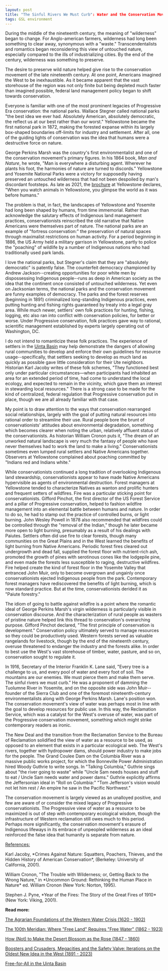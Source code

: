 ```yaml
---
layout: post
title: "The Sinful Rivers We Must Curb": Water and the Conservation Movement
tags: GSL environment
---
```


During the middle of the nineteenth century, the meaning of "wilderness" began to change. For Anglo-american farmers, wilderness had long been something to clear away, synonymous with a "waste." Transcendentalists and romantics began reconsidering this view of untouched nature, especially compared to the ills of industrializing cities. By the end of the century, wilderness was something to preserve.

The desire to preserve wild nature helped give rise to the conservation movement of the late nineteenth century. At one point, Americans imagined the West to be inexhaustible. As it became apparent that the vast storehouse of the region was not only finite but being depleted much faster than imagined possible, federal land management policy began to shift towards conservation.

Everyone is familiar with one of the most prominent legacies of Progressive Era conservation: the national parks. Wallace Stegner called national parks "the best idea we ever had. Absolutely American, absolutely democratic, the reflect us at our best rather than our worst." Yellowstone became the first national park in 1872, making the forested expanse within its largely box-shaped boundaries off-limits for industry and settlement. After all, one of the guiding lights of conservation was the idea that humans were a destructive force on nature.

George Perkins Marsh was the country's first environmentalist and one of the conservation movement's primary figures. In his 1864 book, *Man and Nature*, he wrote, "Man is everywhere a disturbing agent. Wherever he plants his foot, the harmonies of nature are turned to discords." Yellowstone and Yosemite National Parks were a victory for supposedly having preserved an untouched wilderness that had not been despoiled by man's discordant footsteps. As late as 2021, the [brochure](https://www.smithsonianmag.com/history/lost-history-yellowstone-180976518/) at Yellowstone declares, "When you watch animals in Yellowstone, you glimpse the world as it was before humans."

The problem is that, in fact,  the landscapes of Yellowstone and Yosemite had long been shaped by humans, from time immemorial. Rather than acknowledge the salutary effects of Indigenous land management practices, conservationists reinscribed the old narrative that Native Americans were themselves part of nature. The national parks are an example of "fortress conservation:" the preservation of natural spaces through maximalist restrictions on human activity. For a period beginning in 1886, the US Army held a military garrison in Yellowstone, partly to police the "poaching" of wildlife by a number of Indigenous nations who had traditionally used park lands.

I love the national parks, but Stegner's claim that they are "absolutely democratic" is patently false. The counterfeit democracy championed by Andrew Jackson--creating opportunities for poor white men by dispossessing Indigenous people--runs as deep in American society as the idea that the continent once consisted of untouched wilderness. Yet even on Jacksonian terms, the national parks and the conservation movement are funny examples of democracy. The parks and the forest reserves (beginning in 1891) criminalized long-standing Indigenous practices, even putting hunting and fishing rights guaranteed by treaty into a legal gray area. While much newer, settlers' own folk practices for hunting, fishing, logging, etc also ran into conflict with conservation policies, for better or worse. Under Progressive conservation, folk practices gave way to rational, scientific management established by experts largely operating out of Washington, DC. 

I do not intend to romanticize these folk practices. The experience of settlers in the [Uinta Basin](https://natehousley.com/2024/02/01/Free-for-All.html) may help demonstrate the dangers of allowing rural communities to develop and enforce their own guidelines for resource usage--specifically, that settlers seeking to develop as much land as quickly as possible gave little consideration for their Ute neighbors. Historian Karl Jacoby writes of these folk schemes, "They functioned best only under particular circumstances—when participants had inhabited an area for an extended period of time, had come to understand the local ecology, and expected to remain in the vicinity, which gave them an interest in stewarding local resources." There is a strong case to be made for the kind of centralized, federal regulation that Progressive conservation put in place, though we are all already familiar with that case.

My point is to draw attention to the ways that conservation rearranged social relationships, largely with the goal of putting natural resources into rational order to streamline their use. Rural people bore the brunt of conservationists' attitudes about environmental degradation, something which becomes clearer when noting the urban, relatively affluent status of the conservationists. As historian William Cronon puts it, "The dream of an unworked natural landscape is very much the fantasy of people who have never themselves had to work the land to make a living." Conservationists sometimes even lumped rural settlers and Native Americans together. Observers at Yellowstone complained about poaching committed by "Indians red and Indians white." 

While conservationists continued a long tradition of overlooking Indigenous land stewardship, conservationists appear to have made Native Americans hypervisible as agents of environmental destruction. Forest managers at Yellowstone tended to characterize Natives as wanton and prolific hunters and frequent setters of wildfires. Fire was a particular sticking point for conservationists. Gifford Pinchot, the first director of the US Forest Service and a pillar of Progressive conservation, helped to fashion wildfire management into an elemental battle between humans and nature. In order to do so, he had to stamp out the practice of controlled burns, or light burning. John Wesley Powell in 1878 also recommended that wildfires could be controlled through the "removal of the Indian," though he later became more open to light burning, presumably as a result of his dealings with Paiutes. Settlers often did use fire to clear forests, though many communities on the Great Plains and in the West learned the benefits of light burning from Native Americans. Periodic forest fires cleared out undergrowth and dead fall, supplied the forest floor with nutrient-rich ash, promoted the growth of pines with serotinous cones like the lodgepile pine, and even made the forests less susceptible to raging, destructive wildfires. Fire helped create the kind of forest floor in the Yosemite Valley that entranced John Muir, only to become overgrown and ungainly once conservationists ejected Indigenous people from the park. Contemporary forest managers have rediscovered the benefits of light burning, which is now standard practice. But at the time, conservationists derided it as "Paiute forestry."

The idiom of going to battle against wildfire is a point where the romantic ideal of George Perkins Marsh's virgin wilderness is particularly visible in conservation discourse. And the characterization of rural people as wasters of pristine nature helped link this thread to conservation's overarching purpose. Gifford Pinchot declared, "The first principle of conservation is development." Conservation policy ultimately served to manage resources so they could be productively used. Western forests served as valuable rangelands for livestock, though by the end of the nineteenth century, overuse threatened to endanger the industry and the forests alike. In order to best use the West's vast storehouse of timber, water, pasture, and so on, conservation sought to regulate it. 

In 1916, Secretary of the Interior Franklin K. Lane said, "Every tree is a challenge to us, and every pool of water and every foot of soil. The mountains are our enemies. We must pierce them and make them serve. The sinful rivers we must curb." He was a proponent of damming the Tuolumne River in Yosemite, and on the opposite side was John Muir--founder of the Sierra Club and one of the foremost nineteenth-century environmentalists along with George Perkins Marsh. Lane's position won. The conservation movement's view of water was perhaps most in line with the goal to develop resources for public use. In this way, the Reclamation Service, which was a catalyst for the West's overuse of water, was part of the Progressive conservation movement, something which might strike contemporary readers as ironic. 

The New Deal and the transition from the Reclamation Service to the Bureau of Reclamation solidified the view of water as a resource to be used, as opposed to an element that exists in a particular ecological web. The West's rivers, together with hydropower dams, should power industry to make jobs for the people. The Grand Coulee Dam on the Columbia River was a massive public works project, for which the Bonneville Power Administration hired Woody Guthrie to write songs. In "Talking Columbia," Guthrie sings about "the river going to waste" while "Uncle Sam needs houses and stuff to eat / Uncle Sam needs water and power dams." Guthrie explicitly affirms the Jeffersonian ideal in "Roll on Columbia:" "Tom Jefferson's vision would not let him rest / An empire he saw in the Pacific Northwest." 

The conservation movement is largely viewed as an unalloyed positive, and few are aware of or consider the mixed legacy of Progressive conservationists. The Progressive view of water as a resource to be maximized is out of step with contemporary ecological wisdom, though the infrastructure of Western reclamation still owes much to this period. Perhaps more significantly, the conservation movement's erasure of Indigenous lifeways in its embrace of unpeopled wilderness as an ideal reinforced the false idea that humanity is separate from nature.

<u>References:</u>
<p> Karl Jacoby, *Crimes Against Nature: Squatters, Poachers, Thieves, and the Hidden History of American Conservation*, (Berkeley: University of California, 2001).
<p> William Cronon, "The Trouble with Wilderness; or, Getting Back to the Wrong Nature," in *Uncommon Ground: Rethinking the Human Place in Nature* ed. William Cronon (New York: Norton, 1995).
<p> Stephen J. Pyne, *Year of the Fires: The Story of the Great Fires of 1910* (New York: Viking, 2001).  

**Read more:**
<p></p>
<p><a href="https://natehousley.com/2023/11/25/Agrarian-Foundations.html">The Agrarian Foundations of the Western Water Crisis (1620 - 1902)</a>
<p></p><a href="https://natehousley.com/2023/12/03/100th-Meridian.html">The 100th Meridian: Where "Free Land" Requires "Free Water" (1862 - 1923)</a>
<p></p><a href="https://natehousley.com/2023/12/21/How-Not-to-Make-the-Desert-Blossom-as-the-Rose.html">How (Not) to Make the Desert Blossom as the Rose (1847 - 1860)</a>
<p><a href="https://natehousley.com/2024/01/10/Boosters-and-Crusaders.html">Boosters and Crusaders, Megacities and the Safety Valve: Iterations on the Oldest New Idea in the West (1891 - 2023)</a></p>
<p><a href="https://natehousley.com/2024/02/01/Free-for-All.html">Free-for-All in the Uinta Basin</a>  
